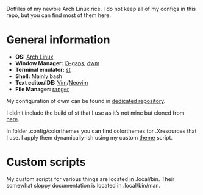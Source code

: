 Dotfiles of my newbie Arch Linux rice. I do not keep all of my configs
in this repo, but you can find most of them here.

General information
===================

-   **OS:** [Arch Linux](https://www.archlinux.org/)
-   **Window Manager:** [i3-gaps](https://github.com/Airblader/i3),
    [dwm](https://dwm.suckless.org/)
-   **Terminal emulator:** [st](https://st.suckless.org/)
-   **Shell:** Mainly bash
-   **Text editor/IDE:**
    [Vim](https://www.vim.org/)/[Neovim](https://neovim.io/)
-   **File Manager:** [ranger](https://github.com/ranger/ranger)

My configuration of dwm can be found in [dedicated
repository](https://github.com/jakubguzek/dwm).

I didn’t include the build of st that I use as it’s not mine but cloned
from [here](https://github.com/LukeSmithxyz/st).

In folder .config/colorthemes you can find colorthemes for .Xresources
that I use. I apply them dynamically-ish using my custom
[theme](https://github.com/jakubguzek/arch.dotfiles/blob/master/.local/bin/theme)
script.

Custom scripts
==============

My custom scripts for various things are located in .local/bin. Their
somewhat sloppy documentation is located in .local/bin/man.
